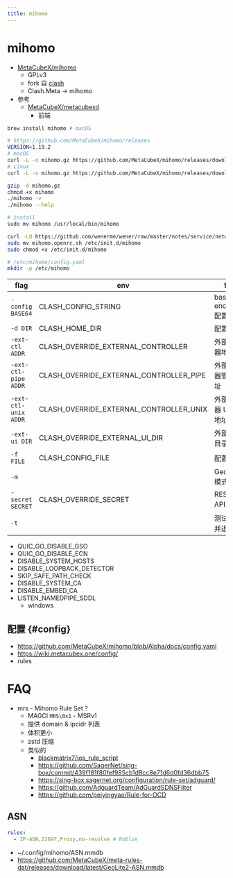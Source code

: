```yaml
---
title: mihomo
---
```


# mihomo

- [MetaCubeX/mihomo](https://github.com/MetaCubeX/mihomo/tree/Alpha)
  - GPLv3
  - fork 自 [clash](../clash/README.md)
  - Clash.Meta -> mihomo
- 参考
  - [MetaCubeX/metacubexd](https://github.com/MetaCubeX/metacubexd)
    - 前端

```bash
brew install mihomo # macOS

# https://github.com/MetaCubeX/mihomo/releases
VERSION=1.19.2
# macOS
curl -L -o mihomo.gz https://github.com/MetaCubeX/mihomo/releases/download/v${VERSION}/mihomo-darwin-arm64-v${VERSION}.gz
# Linux
curl -L -o mihomo.gz https://github.com/MetaCubeX/mihomo/releases/download/v${VERSION}/mihomo-linux-amd64-compatible-v${VERSION}.gz

gzip -d mihomo.gz
chmod +x mihomo
./mihomo -v
./mihomo --help

# install
sudo mv mihomo /usr/local/bin/mihomo

curl -LO https://github.com/wenerme/wener/raw/master/notes/service/network/proxy/clash/mihomo.openrc.sh
sudo mv mihomo.openrc.sh /etc/init.d/mihomo
sudo chmod +x /etc/init.d/mihomo

# /etc/mihomo/config.yaml
mkdir -p /etc/mihomo
```

| flag                 | env                                     | for                     |
| -------------------- | --------------------------------------- | ----------------------- |
| `-config BASE64`     | CLASH_CONFIG_STRING                     | base64-encoded 配置内容 |
| `-d DIR`             | CLASH_HOME_DIR                          | 配置目录                |
| `-ext-ctl ADDR`      | CLASH_OVERRIDE_EXTERNAL_CONTROLLER      | 外部控制器地址          |
| `-ext-ctl-pipe ADDR` | CLASH_OVERRIDE_EXTERNAL_CONTROLLER_PIPE | 外部控制器管道地址      |
| `-ext-ctl-unix ADDR` | CLASH_OVERRIDE_EXTERNAL_CONTROLLER_UNIX | 外部控制器 Unix 地址    |
| `-ext-ui DIR`        | CLASH_OVERRIDE_EXTERNAL_UI_DIR          | 外部 UI 目录            |
| `-f FILE`            | CLASH_CONFIG_FILE                       | 配置文件                |
| `-m`                 |                                         | GeoData 模式            |
| `-secret SECRET`     | CLASH_OVERRIDE_SECRET                   | RESTful API 密钥        |
| `-t`                 |                                         | 测试配置并退出          |

- QUIC_GO_DISABLE_GSO
- QUIC_GO_DISABLE_ECN
- DISABLE_SYSTEM_HOSTS
- DISABLE_LOOPBACK_DETECTOR
- SKIP_SAFE_PATH_CHECK
- DISABLE_SYSTEM_CA
- DISABLE_EMBED_CA
- LISTEN_NAMEDPIPE_SDDL
  - windows

## 配置 {#config}

- https://github.com/MetaCubeX/mihomo/blob/Alpha/docs/config.yaml
- https://wiki.metacubex.one/config/
- rules

# FAQ

- mrs - Mihomo Rule Set ?
  - MAGCI `MRS\0x1` - MSRv1
  - 提供 domain & ipcidr 列表
  - 体积更小
  - zstd 压缩
  - 类似的
    - [blackmatrix7/ios_rule_script](https://github.com/blackmatrix7/ios_rule_script)
    - https://github.com/SagerNet/sing-box/commit/439f181f80fef985cb1d8cc8e71d6d0fd36dbb75
    - https://sing-box.sagernet.org/configuration/rule-set/adguard/
    - https://github.com/AdguardTeam/AdGuardSDNSFilter
    - https://github.com/peiyingyao/Rule-for-OCD

## ASN

```yaml
rules:
  - IP-ASN,22697,Proxy,no-resolve # Roblox
```

- ~/.config/mihomo/ASN.mmdb
- https://github.com/MetaCubeX/meta-rules-dat/releases/download/latest/GeoLite2-ASN.mmdb

